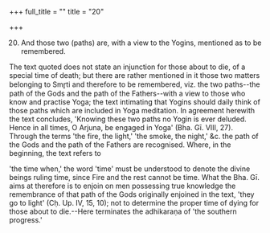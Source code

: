 +++
full_title = ""
title = "20"

+++


20. And those two (paths) are, with a view to the Yogins, mentioned as to be remembered.

The text quoted does not state an injunction for those about to die, of a special time of death; but there are rather mentioned in it those two matters belonging to Smr̥ti and therefore to be remembered, viz. the two paths--the path of the Gods and the path of the Fathers--with a view to those who know and practise Yoga; the text intimating that Yogins should daily think of those paths which are included in Yoga meditation. In agreement herewith the text concludes, 'Knowing these two paths no Yogin is ever deluded. Hence in all times, O Arjuna, be engaged in Yoga' (Bha. Gī. VIII, 27). Through the terms 'the fire, the light,' 'the smoke, the night,' &c. the path of the Gods and the path of the Fathers are recognised. Where, in the beginning, the text refers to

 'the time when,' the word 'time' must be understood to denote the divine beings ruling time, since Fire and the rest cannot be time. What the Bha. Gī. aims at therefore is to enjoin on men possessing true knowledge the remembrance of that path of the Gods originally enjoined in the text, 'they go to light' (Cḥ. Up. IV, 15, 10); not to determine the proper time of dying for those about to die.--Here terminates the adhikaraṇa of 'the southern progress.'

